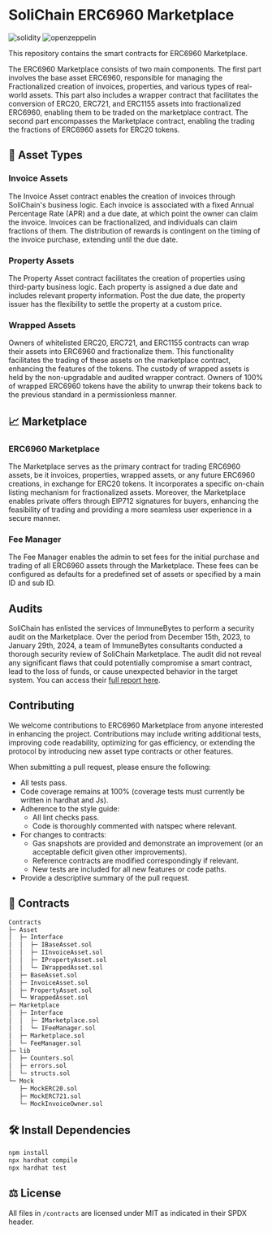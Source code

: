 # SoliChain ERC6960 Marketplace

![solidity](https://img.shields.io/badge/Solidity-e6e6e6?style=for-the-badge&logo=solidity&logoColor=black) ![openzeppelin](https://img.shields.io/badge/OpenZeppelin-4E5EE4?logo=OpenZeppelin&logoColor=fff&style=for-the-badge)

This repository contains the smart contracts for ERC6960 Marketplace.

The ERC6960 Marketplace consists of two main components. The first part involves the base asset ERC6960, responsible for managing the Fractionalized creation of invoices, properties, and various types of real-world assets. This part also includes a wrapper contract that facilitates the conversion of ERC20, ERC721, and ERC1155 assets into fractionalized ERC6960, enabling them to be traded on the marketplace contract. The second part encompasses the Marketplace contract, enabling the trading the fractions of ERC6960 assets for ERC20 tokens.

## 💸 Asset Types

### Invoice Assets

The Invoice Asset contract enables the creation of invoices through SoliChain's business logic. Each invoice is associated with a fixed Annual Percentage Rate (APR) and a due date, at which point the owner can claim the invoice. Invoices can be fractionalized, and individuals can claim fractions of them. The distribution of rewards is contingent on the timing of the invoice purchase, extending until the due date.

### Property Assets

The Property Asset contract facilitates the creation of properties using third-party business logic. Each property is assigned a due date and includes relevant property information. Post the due date, the property issuer has the flexibility to settle the property at a custom price.

### Wrapped Assets

Owners of whitelisted ERC20, ERC721, and ERC1155 contracts can wrap their assets into ERC6960 and fractionalize them. This functionality facilitates the trading of these assets on the marketplace contract, enhancing the features of the tokens. The custody of wrapped assets is held by the non-upgradable and audited wrapper contract. Owners of 100% of wrapped ERC6960 tokens have the ability to unwrap their tokens back to the previous standard in a permissionless manner.

## 📈 Marketplace

### ERC6960 Marketplace

The Marketplace serves as the primary contract for trading ERC6960 assets, be it invoices, properties, wrapped assets, or any future ERC6960 creations, in exchange for ERC20 tokens. It incorporates a specific on-chain listing mechanism for fractionalized assets. Moreover, the Marketplace enables private offers through EIP712 signatures for buyers, enhancing the feasibility of trading and providing a more seamless user experience in a secure manner.

### Fee Manager

The Fee Manager enables the admin to set fees for the initial purchase and trading of all ERC6960 assets through the Marketplace. These fees can be configured as defaults for a predefined set of assets or specified by a main ID and sub ID.

## Audits

SoliChain has enlisted the services of ImmuneBytes to perform a security audit on the Marketplace. Over the period from December 15th, 2023, to January 29th, 2024, a team of ImmuneBytes consultants conducted a thorough security review of SoliChain Marketplace. The audit did not reveal any significant flaws that could potentially compromise a smart contract, lead to the loss of funds, or cause unexpected behavior in the target system. You can access their [full report here](<./audits/SoliChain(NFT%20Marketplace)-Audit%20Report-ImmuneBytes.pdf>).

## Contributing

We welcome contributions to ERC6960 Marketplace from anyone interested in enhancing the project. Contributions may include writing additional tests, improving code readability, optimizing for gas efficiency, or extending the protocol by introducing new asset type contracts or other features.

When submitting a pull request, please ensure the following:

- All tests pass.
- Code coverage remains at 100% (coverage tests must currently be written in hardhat and Js).
- Adherence to the style guide:
  - All lint checks pass.
  - Code is thoroughly commented with natspec where relevant.
- For changes to contracts:
  - Gas snapshots are provided and demonstrate an improvement (or an acceptable deficit given other improvements).
  - Reference contracts are modified correspondingly if relevant.
  - New tests are included for all new features or code paths.
- Provide a descriptive summary of the pull request.

## 📝 Contracts

```bash
Contracts
├─ Asset
│  ├─ Interface
│  │  ├─ IBaseAsset.sol
│  │  ├─ IInvoiceAsset.sol
│  │  ├─ IPropertyAsset.sol
│  │  └─ IWrappedAsset.sol
│  ├─ BaseAsset.sol
│  ├─ InvoiceAsset.sol
│  ├─ PropertyAsset.sol
│  └─ WrappedAsset.sol
├─ Marketplace
│  ├─ Interface
│  │  ├─ IMarketplace.sol
│  │  └─ IFeeManager.sol
│  ├─ Marketplace.sol
│  └─ FeeManager.sol
├─ lib
│  ├─ Counters.sol
│  ├─ errors.sol
│  └─ structs.sol
└─ Mock
   ├─ MockERC20.sol
   ├─ MockERC721.sol
   └─ MockInvoiceOwner.sol
```

## 🛠️ Install Dependencies

```bash
npm install
npx hardhat compile
npx hardhat test
```

## ⚖️ License

All files in `/contracts` are licensed under MIT as indicated in their SPDX header.
